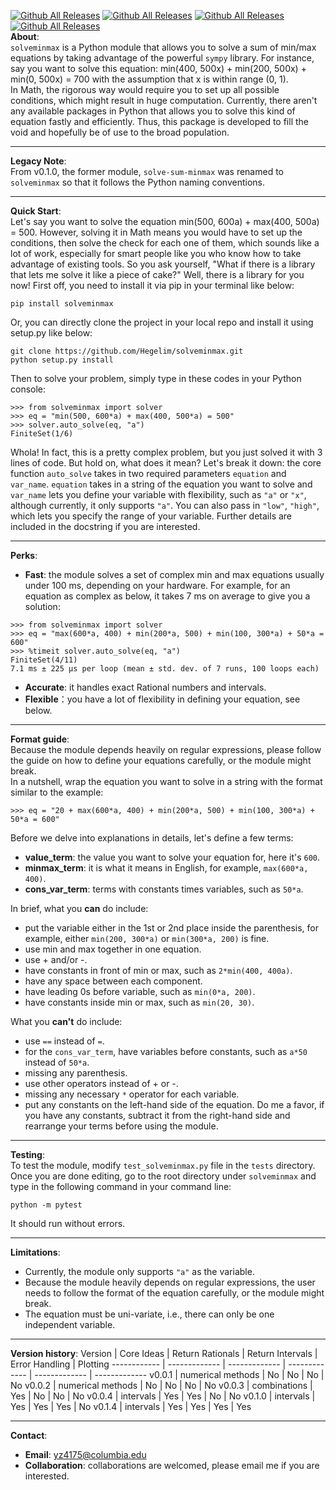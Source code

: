 [![Github All Releases](https://img.shields.io/github/license/Hegelim/solve-sum-minmax)]()
[![Github All Releases](https://img.shields.io/github/v/release/Hegelim/solve-sum-minmax)]()
[![Github All Releases](https://img.shields.io/github/downloads/Hegelim/solve-sum-minmax/total)]()
[![Github All Releases](https://img.shields.io/github/issues/Hegelim/solve-sum-minmax)]()  
**About**:  
`solveminmax` is a Python module that allows you to solve a sum of min/max equations 
by taking advantage of the powerful `sympy` library. For instance, say you want to 
solve this equation: min(400, 500x) + min(200, 500x) + min(0, 500x) = 700 
with the assumption that x is within range (0, 1).  
In Math, the rigorous way would 
require you to set up all possible conditions, which 
might result in huge computation. 
Currently, there aren't any available packages in Python
that allows you to solve this kind of equation fastly and efficiently. Thus,
this package is developed to fill the void and hopefully be of use to the broad 
population.  
****
**Legacy Note**:  
From v0.1.0, the former module, `solve-sum-minmax` was renamed to `solveminmax` 
so that it follows the Python naming conventions.  
****
**Quick Start**:  
Let's say you want to solve the equation 
min(500, 600a) + max(400, 500a) = 500. However, solving it in Math means you 
would have to set up the conditions, then solve the check for each one of them, 
which sounds like a lot of work, especially for smart people like you 
who know how to take advantage of existing tools. So you ask yourself,
"What if there is a library that lets me solve it like a piece of cake?" Well, 
there is a library for you now! First off, you need to install it via pip 
in your terminal like below:  
```
pip install solveminmax
```
Or, you can directly clone the project in your local repo and install it using
setup.py like below:
```
git clone https://github.com/Hegelim/solveminmax.git
python setup.py install
```
Then to solve your problem, simply type in these
codes in your Python console: 
```
>>> from solveminmax import solver
>>> eq = "min(500, 600*a) + max(400, 500*a) = 500"
>>> solver.auto_solve(eq, "a")
FiniteSet(1/6)
```
Whola! In fact, this is a pretty complex problem, but 
you just solved it with 3 lines of code. But hold on, what does it mean? 
Let's break it down: the core function 
`auto_solve` takes in two required parameters 
`equation` and `var_name`. `equation` takes in a string of the equation you want to solve 
and `var_name` lets you define your variable with flexibility, such as `"a"`
or `"x"`, although currently, it only supports `"a"`. 
You can also pass in `"low"`, `"high"`, which lets you specify the range 
of your variable. Further details are included in the docstring 
if you are interested.  
****
**Perks**:  
* **Fast**: the module solves a set of complex min and max equations usually 
  under 100 ms, depending on your hardware. 
For example, for an equation as complex as below, it takes 7 ms on average to 
  give you a solution:
  
```
>>> from solveminmax import solver 
>>> eq = "max(600*a, 400) + min(200*a, 500) + min(100, 300*a) + 50*a = 600"
>>> %timeit solver.auto_solve(eq, "a")
FiniteSet(4/11)
7.1 ms ± 225 µs per loop (mean ± std. dev. of 7 runs, 100 loops each)
```
* **Accurate**: it handles exact Rational numbers and intervals. 
* **Flexible**：you have a lot of flexibility in defining your equation, 
  see below. 
****
**Format guide**:  
Because the module depends heavily on regular expressions, please follow 
the guide on how to define your equations carefully, or the module might break.   
In a nutshell, wrap the equation you want to solve in a string with the format
similar to the example: 
```
>>> eq = "20 + max(600*a, 400) + min(200*a, 500) + min(100, 300*a) + 50*a = 600"
```
Before we delve into explanations in details, let's define a few terms: 
* **value_term**: the value you want to solve your equation for, here it's `600`. 
* **minmax_term**: it is what it means in English, for example, `max(600*a, 400)`.
* **cons_var_term**: terms with constants times variables, such as `50*a`.

In brief, what you **can** do include:
* put the variable either in the 1st or 2nd place inside the parenthesis, for 
example, either `min(200, 300*a)` or `min(300*a, 200)` is fine.
* use min and max together in one equation.
* use + and/or -. 
* have constants in front of min or max, such as `2*min(400, 400a)`.
* have any space between each component.
* have leading 0s before variable, such as `min(0*a, 200)`.
* have constants inside min or max, such as `min(20, 30)`.

What you **can't** do include: 
* use `==` instead of `=`.
* for the `cons_var_term`, have variables before constants, such as `a*50` 
instead of `50*a`.
* missing any parenthesis. 
* use other operators instead of + or -.
* missing any necessary `*` operator for each variable.
* put any constants on the left-hand side of the equation. Do me a favor, if 
you have any constants, subtract it from the right-hand side and 
  rearrange your terms before using the module. 
****
**Testing**:  
To test the module, modify `test_solveminmax.py` file in the `tests` directory.
Once you are done editing, go to the root directory under `solveminmax` and 
type in the following command in your command line:
```
python -m pytest 
```
It should run without errors.  
****
**Limitations**:  
* Currently, the module only supports `"a"` as the variable. 
* Because the module heavily depends on regular expressions, 
  the user needs to follow the format of the 
equation carefully, or the module might break.
* The equation must be uni-variate, i.e., there can only be one independent 
variable. 
****
**Version history**: 
Version | Core Ideas | Return Rationals | Return Intervals | Error Handling | Plotting
------------ | ------------- | ------------- | ------------- | ------------- | -------------
v0.0.1 | numerical methods | No | No | No | No
v0.0.2 | numerical methods | No | No | No | No
v0.0.3 | combinations | Yes | No | No | No
v0.0.4 | intervals | Yes | Yes | No | No
v0.1.0 | intervals | Yes | Yes | Yes | No
v0.1.4 | intervals | Yes | Yes | Yes | Yes
****
**Contact**:  
* **Email**: yz4175@columbia.edu
* **Collaboration**: collaborations are welcomed, please email me if you 
are interested.
